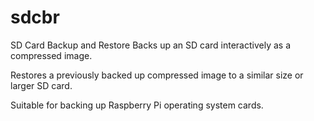 # sdcbr
SD Card Backup and Restore
 Backs up an SD card interactively as a compressed image.

 Restores a previously backed up compressed image to a similar size or larger SD card.

 Suitable for backing up Raspberry Pi operating system cards.
